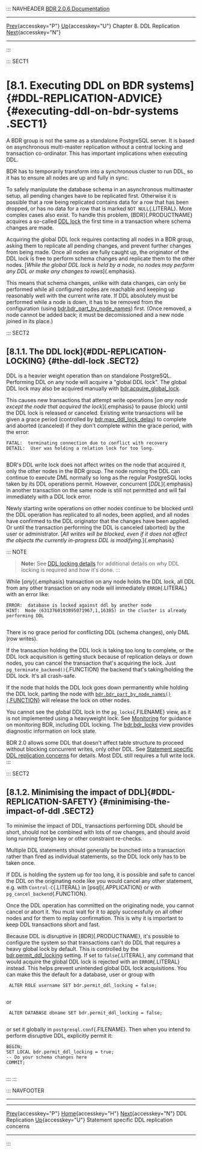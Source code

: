 ::: NAVHEADER
  [BDR 2.0.6 Documentation](index.md)                                                                                                    
  --------------------------------------------------------------- ------------------------------------------- ---------------------------- ------------------------------------------------------------------------------------------------------
  [Prev](ddl-replication.md "DDL Replication"){accesskey="P"}   [Up](ddl-replication.md){accesskey="U"}    Chapter 8. DDL Replication    [Next](ddl-replication-statements.md "Statement specific DDL replication concerns"){accesskey="N"}

------------------------------------------------------------------------
:::

::: SECT1
# [8.1. Executing DDL on BDR systems]{#DDL-REPLICATION-ADVICE} {#executing-ddl-on-bdr-systems .SECT1}

A BDR group is not the same as a standalone PostgreSQL server. It is
based on asynchronous multi-master replication without a central locking
and transaction co-ordinator. This has important implications when
executing DDL.

BDR has to temporarily transform into a synchronous cluster to run DDL,
so it has to ensure all nodes are up and fully in sync.

To safely manipulate the database schema in an asynchronous multimaster
setup, all pending changes have to be replicated first. Otherwise it is
possible that a row being replicated contains data for a row that has
been dropped, or has no data for a row that is marked
`NOT NULL`{.LITERAL}. More complex cases also exist. To handle this
problem, [BDR]{.PRODUCTNAME} acquires a so-called [DDL
lock](ddl-replication-advice.md#DDL-REPLICATION-LOCKING) the first
time in a transaction where schema changes are made.

Acquiring the global DDL lock requires contacting all nodes in a BDR
group, asking them to replicate all pending changes, and prevent further
changes from being made. Once all nodes are fully caught up, the
originator of the DDL lock is free to perform schema changes and
replicate them to the other nodes. [*While the global DDL lock is held
by a node, no nodes may perform any DDL or make any changes to
rows*]{.emphasis}.

This means that schema changes, unlike with data changes, can only be
performed while all configured nodes are reachable and keeping up
reasonably well with the current write rate. If DDL absolutely must be
performed while a node is down, it has to be removed from the
configuration (using
[bdr.bdr_part_by_node_names](functions-node-mgmt.md#FUNCTION-BDR-PART-BY-NODE-NAMES))
first. (Once removed, a node cannot be added back; it must be
decomissioned and a new node joined in its place.)

::: SECT2
## [8.1.1. The DDL lock]{#DDL-REPLICATION-LOCKING} {#the-ddl-lock .SECT2}

DDL is a heavier weight operation than on standalone PostgreSQL.
Performing DDL on any node will acquire a \"global DDL lock\". The
global DDL lock may also be acquired manually with
[bdr.acquire_global_lock](functions-node-mgmt.md#FUNCTION-BDR-ACQUIRE-GLOBAL-LOCK).

This causes new transactions that attempt write operations [*on any node
except the node that acquired the lock*]{.emphasis} to pause (block)
until the DDL lock is released or canceled. Existing write transactions
will be given a grace period (controlled by
[bdr.max_ddl_lock_delay](bdr-configuration-variables.md#GUC-BDR-MAX-DDL-LOCK-DELAY))
to complete and aborted (canceled) if they don\'t complete within the
grace period, with the error:

``` PROGRAMLISTING
FATAL:  terminating connection due to conflict with recovery
DETAIL:  User was holding a relation lock for too long.
     
```

BDR\'s DDL write lock does not affect writes on the node that acquired
it, only the other nodes in the BDR group. The node running the DDL can
continue to execute DML normally so long as the regular PostgreSQL locks
taken by its DDL operations permit. However, concurrent
[*DDL*]{.emphasis} in another transaction on the same node is still not
permitted and will fail immediately with a DDL lock error.

Newly starting write operations on other nodes continue to be blocked
until the DDL operation has replicated to all nodes, been applied, and
all nodes have confirmed to the DDL originator that the changes have
been applied. Or until the transaction performing the DDL is canceled
(aborted) by the user or administrator. [*All writes will be blocked,
even if it does not affect the objects the currently in-progress DDL is
modifying.*]{.emphasis}

::: NOTE
> **Note:** See [DDL locking details](technotes-ddl-locking.md) for
> additional details on why DDL locking is required and how it\'s done.
:::

While [*any*]{.emphasis} transaction on any node holds the DDL lock, all
DDL from any other transaction on any node will immediately
`ERROR`{.LITERAL} with an error like:

``` PROGRAMLISTING
ERROR:  database is locked against ddl by another node
HINT:  Node (6313760193895071967,1,16385) in the cluster is already performing DDL
     
```

There is no grace period for conflicting DDL (schema changes), only DML
(row writes).

If the transaction holding the DDL lock is taking too long to complete,
or the DDL lock acquisition is getting stuck because of replication
delays or down nodes, you can cancel the transaction that\'s acquiring
the lock. Just `pg_terminate_backend()`{.FUNCTION} the backend that\'s
taking/holding the DDL lock. It\'s all crash-safe.

If the node that holds the DDL lock goes down permanently while holding
the DDL lock, parting the node with
[`bdr.bdr_part_by_node_names()`{.FUNCTION}](functions-node-mgmt.md#FUNCTION-BDR-PART-BY-NODE-NAMES)
will release the lock on other nodes.

You cannot see the global DDL lock in the `pg_locks`{.FILENAME} view, as
it is not implemented using a heavyweight lock. See
[Monitoring](monitoring.md) for guidance on monitoring BDR, including
DDL locking. The [bdr.bdr_locks](catalog-bdr-locks.md) view provides
diagnostic information on lock state.

BDR 2.0 allows some DDL that doesn\'t affect table structure to proceed
without blocking concurrent writes, only other DDL. See [Statement
specific DDL replication concerns](ddl-replication-statements.md) for
details. Most DDL still requires a full write lock.
:::

::: SECT2
## [8.1.2. Minimising the impact of DDL]{#DDL-REPLICATION-SAFETY} {#minimising-the-impact-of-ddl .SECT2}

To minimise the impact of DDL, transactions performing DDL should be
short, should not be combined with lots of row changes, and should avoid
long running foreign key or other constraint re-checks.

Multiple DDL statements should generally be bunched into a transaction
rather than fired as individual statements, so the DDL lock only has to
be taken once.

If DDL is holding the system up for too long, it is possible and safe to
cancel the DDL on the originating node like you would cancel any other
statement, e.g. with `Control-C`{.LITERAL} in [psql]{.APPLICATION} or
with `pg_cancel_backend`{.FUNCTION}.

Once the DDL operation has committed on the originating node, you cannot
cancel or abort it. You must wait for it to apply successfully on all
other nodes and for them to replay confirmation. This is why it is
important to keep DDL transactions short and fast.

Because DDL is disruptive in [BDR]{.PRODUCTNAME}, it\'s possible to
configure the system so that transactions can\'t do DDL that requires a
heavy global lock by default. This is controlled by the
[bdr.permit_ddl_locking](bdr-configuration-variables.md#GUC-BDR-PERMIT-DDL-LOCKING)
setting. If set to `false`{.LITERAL}, any command that would acquire the
global DDL lock is rejected with an `ERROR`{.LITERAL} instead. This
helps prevent unintended global DDL lock acquisitions. You can make this
the default for a database, user or group with

``` PROGRAMLISTING
 ALTER ROLE username SET bdr.permit_ddl_locking = false;
     
```

or

``` PROGRAMLISTING
 ALTER DATABASE dbname SET bdr.permit_ddl_locking = false;
     
```

or set it globally in `postgresql.conf`{.FILENAME}. Then when you intend
to perform disruptive DDL, explicitly permit it:

``` PROGRAMLISTING
BEGIN;
SET LOCAL bdr.permit_ddl_locking = true;
-- Do your schema changes here
COMMIT;
     
```
:::
:::

::: NAVFOOTER

------------------------------------------------------------------------

  --------------------------------------------- ------------------------------------------- --------------------------------------------------------
  [Prev](ddl-replication.md){accesskey="P"}        [Home](index.md){accesskey="H"}        [Next](ddl-replication-statements.md){accesskey="N"}
  DDL Replication                                [Up](ddl-replication.md){accesskey="U"}               Statement specific DDL replication concerns
  --------------------------------------------- ------------------------------------------- --------------------------------------------------------
:::
